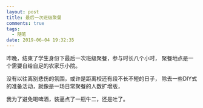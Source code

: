 ```yaml
---
layout: post
title: 最后一次班级聚餐
comments: true
tags:
  - 随笔
date: 2019-06-04 19:32:35
---
```

昨晚，结束了学生身份下最后一次班级聚餐，参与时长八个小时，
聚餐地点是一个需要自给自足的农家乐小院。
<!--more-->
没有以往离别悲伤的氛围，或许是距离校还有段不长不短的日子，
除去一些DIY式的准备活动，就像是一场日常聚餐的人数扩增版，

我为了避免喝啤酒，装逼点了一瓶牛二，还是吐了。